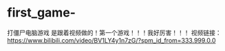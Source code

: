 # first_game-
打僵尸电脑游戏
是跟着视频做的！第一个游戏！！！我好厉害！！！
视频链接：https://www.bilibili.com/video/BV1LY4y1n7zG/?spm_id_from=333.999.0.0
